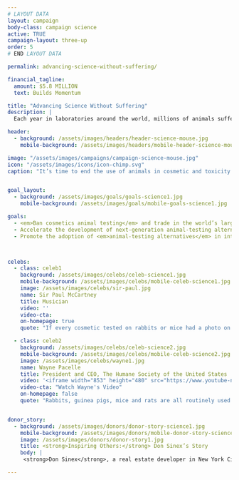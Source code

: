 ```yaml
---
# LAYOUT DATA
layout: campaign
body-class: campaign science
active: TRUE
campaign-layout: three-up
order: 5
# END LAYOUT DATA

permalink: advancing-science-without-suffering/

financial_tagline:
  amount: $5.8 MILLION
  text: Builds Momentum

title: "Advancing Science Without Suffering"
description: |
  Each year in laboratories around the world, millions of animals suffer and die in cruel chemical-poisoning tests for products we use every day, despite growing recognition of flaws inherent in such tests. We’re spearheading a global campaign to ban animal testing for cosmetics and to replace 1940s-era tests on rats, rabbits and dogs with superior modern alternatives based on 21st century science.

header:
  - background: /assets/images/headers/header-science-mouse.jpg
    mobile-background: /assets/images/headers/mobile-header-science-mouse.jpg

image: "/assets/images/campaigns/campaign-science-mouse.jpg"
icon: "/assets/images/icons/icon-chimp.svg"
caption: "It’s time to end the use of animals in cosmetic and toxicity tests. By promoting new alternatives and banning animal testing, we can save animals from torturous lives in labs."


goal_layout:
  - background: /assets/images/goals/goals-science1.jpg
    mobile-background: /assets/images/goals/mobile-goals-science1.jpg

goals:
  - <em>Ban cosmetics animal testing</em> and trade in the world’s largest markets, including the U.S., and make progress toward ending mandatory animal testing for cosmetics in China.
  - Accelerate the development of next-generation animal-testing alternatives by steering public and private funding toward <em>non-animal technologies</em>.
  - Promote the adoption of <em>animal-testing alternatives</em> in international industry regulations.



celebs:
  - class: celeb1
    background: /assets/images/celebs/celeb-science1.jpg
    mobile-background: /assets/images/celebs/mobile-celeb-science1.jpg
    image: /assets/images/celebs/sir-paul.jpg
    name: Sir Paul McCartney
    title: Musician
    video: ''
    video-cta:
    on-homepage: true
    quote: "If every cosmetic tested on rabbits or mice had a photo on the packaging showing these animals with weeping swollen eyes and inflamed skin, I believe everyone would leave cruelty on the shelf."

  - class: celeb2
    background: /assets/images/celebs/celeb-science2.jpg
    mobile-background: /assets/images/celebs/mobile-celeb-science2.jpg
    image: /assets/images/celebs/wayne1.jpg
    name: Wayne Pacelle
    title: President and CEO, The Humane Society of the United States
    video: '<iframe width="853" height="480" src="https://www.youtube-nocookie.com/embed/GDUO1DzWvDo?rel=0" frameborder="0" allowfullscreen></iframe>'
    video-cta: "Watch Wayne's Video"
    on-homepage: false
    quote: "Rabbits, guinea pigs, mice and rats are all routinely used in tests designed to determine the degree to which a substance can harm them. The tests are unreliable and the actual consumer protections are overstated."


donor_story:
  - background: /assets/images/donors/donor-story-science1.jpg
    mobile-background: /assets/images/donors/mobile-donor-story-science1.jpg
    image: /assets/images/donors/donor-story1.jpg
    title: <strong>Inspiring Others:</strong> Don Sinex’s Story
    body: |
     <strong>Don Sinex</strong>, a real estate developer in New York City and Vermont, inherited his compassion for all animals—and especially dogs—from his mother, and now he’s dedicated to eliminating animal cruelty. A longtime friend of The HSUS, Don has given generously to our programs to save animals from cruel situations such as puppy mills. In 2014, in partnership with Shoshi Fu and Devonwood Investors LLC, Don asked that his donation be used to customize a special vehicle for our Animal Rescue Team. In recognition of his gift, the customized truck and shelter trailer will be named Rescue Team Ranger and Rescue Team Chloe after his two beloved English springer spaniels. Don hopes that generous gifts like his will inspire others to support the lifesaving work of The HSUS.

---
```

